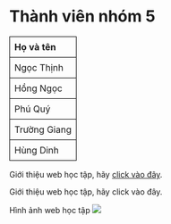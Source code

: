 <html>
<head>
    <title>Thành viên nhóm 5</title>
    <style>
        /* CSS */
        table {
            border-collapse: collapse;
            width: 100%;
        }
        th, td {
            border: 1px solid black;
            padding: 8px;
            text-align: left;
        }
    </style>
</head>
<body>
    <h1>Thành viên nhóm 5</h1>
    <table>
        <tr>
            <th>Họ và tên</th>
        </tr>
        <tr>
            <td>Ngọc Thịnh</td>
        </tr>
        <tr>
            <td>Hồng Ngọc</td>
        </tr>
        <tr>
            <td>Phú Quý</td>
        </tr>
        <tr>
            <td>Trường Giang</td>
        </tr>
        <tr>
            <td>Hùng Dinh</td>
        </tr>
    </table>
    <p>Giới thiệu web học tập, hãy <a href="https://www.vietjack.com/">click vào đây</a>.</p>
      <p>Giới thiệu web học tập, hãy <a(https://giangnguyen-ok.github.io/nhom5-/)>click vào đây</a>.</p>
    <p> Hình ảnh web học tập 
    <image src="unnamed.png">
